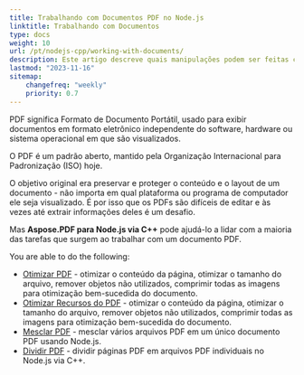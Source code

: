 ```yaml
---
title: Trabalhando com Documentos PDF no Node.js 
linktitle: Trabalhando com Documentos
type: docs
weight: 10
url: /pt/nodejs-cpp/working-with-documents/
description: Este artigo descreve quais manipulações podem ser feitas com o documento PDF usando o Aspose.PDF para Node.js via kit de ferramentas C++.
lastmod: "2023-11-16"
sitemap:
    changefreq: "weekly"
    priority: 0.7
---
```


PDF significa Formato de Documento Portátil, usado para exibir documentos em formato eletrônico independente do software, hardware ou sistema operacional em que são visualizados.

O PDF é um padrão aberto, mantido pela Organização Internacional para Padronização (ISO) hoje.

O objetivo original era preservar e proteger o conteúdo e o layout de um documento - não importa em qual plataforma ou programa de computador ele seja visualizado. É por isso que os PDFs são difíceis de editar e às vezes até extrair informações deles é um desafio.

Mas **Aspose.PDF para Node.js via C++** pode ajudá-lo a lidar com a maioria das tarefas que surgem ao trabalhar com um documento PDF.

You are able to do the following:

- [Otimizar PDF](/pdf/pt/nodejs-cpp/optimize-pdf/) - otimizar o conteúdo da página, otimizar o tamanho do arquivo, remover objetos não utilizados, comprimir todas as imagens para otimização bem-sucedida do documento.
- [Otimizar Recursos do PDF](/pdf/pt/nodejs-cpp/optimize-pdf-resources/) - otimizar o conteúdo da página, otimizar o tamanho do arquivo, remover objetos não utilizados, comprimir todas as imagens para otimização bem-sucedida do documento.
- [Mesclar PDF](/pdf/pt/nodejs-cpp/merge-pdf/) - mesclar vários arquivos PDF em um único documento PDF usando Node.js.
- [Dividir PDF](/pdf/pt/nodejs-cpp/split-pdf/) - dividir páginas PDF em arquivos PDF individuais no Node.js via C++.
